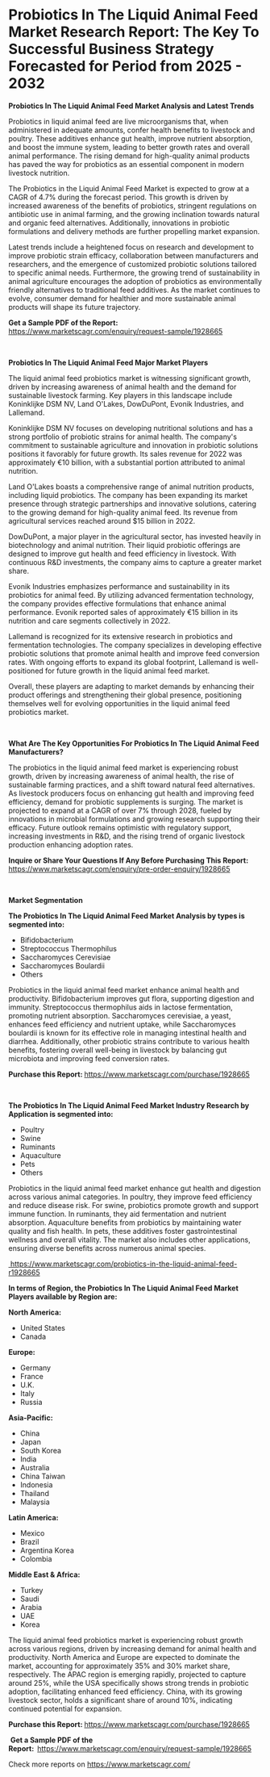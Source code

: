 <p><h1>Probiotics In The Liquid Animal Feed Market Research Report: The Key To Successful Business Strategy Forecasted for Period from 2025 - 2032</h1></p><p><strong>Probiotics In The Liquid Animal Feed Market Analysis and Latest Trends</strong></p>
<p><p>Probiotics in liquid animal feed are live microorganisms that, when administered in adequate amounts, confer health benefits to livestock and poultry. These additives enhance gut health, improve nutrient absorption, and boost the immune system, leading to better growth rates and overall animal performance. The rising demand for high-quality animal products has paved the way for probiotics as an essential component in modern livestock nutrition.</p><p>The Probiotics in the Liquid Animal Feed Market is expected to grow at a CAGR of 4.7% during the forecast period. This growth is driven by increased awareness of the benefits of probiotics, stringent regulations on antibiotic use in animal farming, and the growing inclination towards natural and organic feed alternatives. Additionally, innovations in probiotic formulations and delivery methods are further propelling market expansion.</p><p>Latest trends include a heightened focus on research and development to improve probiotic strain efficacy, collaboration between manufacturers and researchers, and the emergence of customized probiotic solutions tailored to specific animal needs. Furthermore, the growing trend of sustainability in animal agriculture encourages the adoption of probiotics as environmentally friendly alternatives to traditional feed additives. As the market continues to evolve, consumer demand for healthier and more sustainable animal products will shape its future trajectory.</p></p>
<p><strong>Get a Sample PDF of the Report:&nbsp;</strong> <a href="https://www.marketscagr.com/enquiry/request-sample/1928665?utm_campaign=1909&utm_medium=2&utm_source=Github&utm_content=ia&utm_term=16012025&utm_id=probiotics-in-the-liquid-animal-feed">https://www.marketscagr.com/enquiry/request-sample/1928665</a></p>
<p>&nbsp;</p>
<p><strong>Probiotics In The Liquid Animal Feed Major Market Players</strong></p>
<p><p>The liquid animal feed probiotics market is witnessing significant growth, driven by increasing awareness of animal health and the demand for sustainable livestock farming. Key players in this landscape include Koninklijke DSM NV, Land O'Lakes, DowDuPont, Evonik Industries, and Lallemand.</p><p>Koninklijke DSM NV focuses on developing nutritional solutions and has a strong portfolio of probiotic strains for animal health. The company's commitment to sustainable agriculture and innovation in probiotic solutions positions it favorably for future growth. Its sales revenue for 2022 was approximately €10 billion, with a substantial portion attributed to animal nutrition.</p><p>Land O'Lakes boasts a comprehensive range of animal nutrition products, including liquid probiotics. The company has been expanding its market presence through strategic partnerships and innovative solutions, catering to the growing demand for high-quality animal feed. Its revenue from agricultural services reached around $15 billion in 2022.</p><p>DowDuPont, a major player in the agricultural sector, has invested heavily in biotechnology and animal nutrition. Their liquid probiotic offerings are designed to improve gut health and feed efficiency in livestock. With continuous R&D investments, the company aims to capture a greater market share.</p><p>Evonik Industries emphasizes performance and sustainability in its probiotics for animal feed. By utilizing advanced fermentation technology, the company provides effective formulations that enhance animal performance. Evonik reported sales of approximately €15 billion in its nutrition and care segments collectively in 2022.</p><p>Lallemand is recognized for its extensive research in probiotics and fermentation technologies. The company specializes in developing effective probiotic solutions that promote animal health and improve feed conversion rates. With ongoing efforts to expand its global footprint, Lallemand is well-positioned for future growth in the liquid animal feed market.</p><p>Overall, these players are adapting to market demands by enhancing their product offerings and strengthening their global presence, positioning themselves well for evolving opportunities in the liquid animal feed probiotics market.</p></p>
<p>&nbsp;</p>
<p><strong>What Are The Key Opportunities For Probiotics In The Liquid Animal Feed Manufacturers?</strong></p>
<p><p>The probiotics in the liquid animal feed market is experiencing robust growth, driven by increasing awareness of animal health, the rise of sustainable farming practices, and a shift toward natural feed alternatives. As livestock producers focus on enhancing gut health and improving feed efficiency, demand for probiotic supplements is surging. The market is projected to expand at a CAGR of over 7% through 2028, fueled by innovations in microbial formulations and growing research supporting their efficacy. Future outlook remains optimistic with regulatory support, increasing investments in R&D, and the rising trend of organic livestock production enhancing adoption rates.</p></p>
<p><strong>Inquire or Share Your Questions If Any Before Purchasing This Report:</strong> <a href="https://www.marketscagr.com/enquiry/pre-order-enquiry/1928665?utm_campaign=1909&utm_medium=2&utm_source=Github&utm_content=ia&utm_term=16012025&utm_id=probiotics-in-the-liquid-animal-feed">https://www.marketscagr.com/enquiry/pre-order-enquiry/1928665</a></p>
<p>&nbsp;</p>
<p><strong>Market Segmentation</strong></p>
<p><strong>The Probiotics In The Liquid Animal Feed Market Analysis by types is segmented into:</strong></p>
<p><ul><li>Bifidobacterium</li><li>Streptococcus Thermophilus</li><li>Saccharomyces Cerevisiae</li><li>Saccharomyces Boulardii</li><li>Others</li></ul></p>
<p><p>Probiotics in the liquid animal feed market enhance animal health and productivity. Bifidobacterium improves gut flora, supporting digestion and immunity. Streptococcus thermophilus aids in lactose fermentation, promoting nutrient absorption. Saccharomyces cerevisiae, a yeast, enhances feed efficiency and nutrient uptake, while Saccharomyces boulardii is known for its effective role in managing intestinal health and diarrhea. Additionally, other probiotic strains contribute to various health benefits, fostering overall well-being in livestock by balancing gut microbiota and improving feed conversion rates.</p></p>
<p><strong>Purchase this Report:&nbsp;</strong><a href="https://www.marketscagr.com/purchase/1928665?utm_campaign=1909&utm_medium=2&utm_source=Github&utm_content=ia&utm_term=16012025&utm_id=probiotics-in-the-liquid-animal-feed">https://www.marketscagr.com/purchase/1928665</a></p>
<p>&nbsp;</p>
<p><strong>The Probiotics In The Liquid Animal Feed Market Industry Research by Application is segmented into:</strong></p>
<p><ul><li>Poultry</li><li>Swine</li><li>Ruminants</li><li>Aquaculture</li><li>Pets</li><li>Others</li></ul></p>
<p><p>Probiotics in the liquid animal feed market enhance gut health and digestion across various animal categories. In poultry, they improve feed efficiency and reduce disease risk. For swine, probiotics promote growth and support immune function. In ruminants, they aid fermentation and nutrient absorption. Aquaculture benefits from probiotics by maintaining water quality and fish health. In pets, these additives foster gastrointestinal wellness and overall vitality. The market also includes other applications, ensuring diverse benefits across numerous animal species.</p></p>
<p><a href="https://www.marketscagr.com/probiotics-in-the-liquid-animal-feed-r1928665?utm_campaign=1909&utm_medium=2&utm_source=Github&utm_content=ia&utm_term=16012025&utm_id=probiotics-in-the-liquid-animal-feed">&nbsp;https://www.marketscagr.com/probiotics-in-the-liquid-animal-feed-r1928665</a></p>
<p><strong>In terms of Region, the Probiotics In The Liquid Animal Feed Market Players available by Region are:</strong></p>
<p>
    <p> <strong> North America: </strong>
        <ul>
            <li>United States</li>
            <li>Canada</li>
        </ul>
        </p> 
    <p> <strong> Europe: </strong>
        <ul>
            <li>Germany</li>
            <li>France</li>
            <li>U.K.</li>
            <li>Italy</li>
            <li>Russia</li>
        </ul>
        </p> 
    <p> <strong> Asia-Pacific: </strong>
        <ul>
            <li>China</li>
            <li>Japan</li>
            <li>South Korea</li>
            <li>India</li>
            <li>Australia</li>
            <li>China Taiwan</li>
            <li>Indonesia</li>
            <li>Thailand</li>
            <li>Malaysia</li>
        </ul>
        </p> 
    <p> <strong> Latin America: </strong>
        <ul>
            <li>Mexico</li>
            <li>Brazil</li>
            <li>Argentina Korea</li>
            <li>Colombia</li>
        </ul>
        </p> 
    <p> <strong> Middle East & Africa: </strong>
        <ul>
            <li>Turkey</li>
            <li>Saudi</li>
            <li>Arabia</li>
            <li>UAE</li>
            <li>Korea</li>
        </ul>
    </p>
    </p>
<p><p>The liquid animal feed probiotics market is experiencing robust growth across various regions, driven by increasing demand for animal health and productivity. North America and Europe are expected to dominate the market, accounting for approximately 35% and 30% market share, respectively. The APAC region is emerging rapidly, projected to capture around 25%, while the USA specifically shows strong trends in probiotic adoption, facilitating enhanced feed efficiency. China, with its growing livestock sector, holds a significant share of around 10%, indicating continued potential for expansion.</p></p>
<p><strong>Purchase this Report: </strong><a href="https://www.marketscagr.com/purchase/1928665?utm_campaign=1909&utm_medium=2&utm_source=Github&utm_content=ia&utm_term=16012025&utm_id=probiotics-in-the-liquid-animal-feed">https://www.marketscagr.com/purchase/1928665</a></p>
<p>&nbsp;<strong>Get a Sample PDF of the Report:&nbsp;&nbsp;</strong><a href="https://www.marketscagr.com/enquiry/request-sample/1928665?utm_campaign=1909&utm_medium=2&utm_source=Github&utm_content=ia&utm_term=16012025&utm_id=probiotics-in-the-liquid-animal-feed">https://www.marketscagr.com/enquiry/request-sample/1928665</a></p>
<p><strong></strong></p>
<p>Check more reports on <a href="https://www.marketscagr.com/?utm_campaign=1909&utm_medium=2&utm_source=Github&utm_content=ia&utm_term=16012025&utm_id=probiotics-in-the-liquid-animal-feed">https://www.marketscagr.com/</a></p>